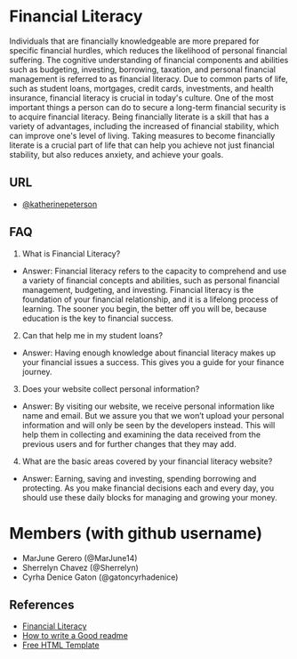 # Financial Literacy

Individuals that are financially knowledgeable are more prepared for specific financial hurdles, which reduces the likelihood of personal financial suffering. The cognitive understanding of financial components and abilities such as budgeting, investing, borrowing, taxation, and personal financial management is referred to as financial literacy. Due to common parts of life, such as student loans, mortgages, credit cards, investments, and health insurance, financial literacy is crucial in today's culture. One of the most important things a person can do to secure a long-term financial security is to acquire financial literacy. Being financially literate is a skill that has a variety of advantages, including the increased of financial stability, which can improve one's level of living. Taking measures to become financially literate is a crucial part of life that can help you achieve not just financial stability, but also reduces anxiety, and achieve your goals.


## URL

- [@katherinepeterson](https://www.github.com/octokatherine)


## FAQ

1.  What is Financial Literacy?

- Answer: Financial literacy refers to the capacity to comprehend and use a variety of financial concepts and abilities, such as personal financial management, budgeting, and investing. Financial literacy is the foundation of your financial relationship, and it is a lifelong process of learning. The sooner you begin, the better off you will be, because education is the key to financial success.
 

2.  Can that help me in my student loans?

- Answer: Having enough knowledge about financial literacy makes up your financial issues a success. This gives you a guide for your finance journey. 

3. Does your website collect personal information?

- Answer: By visiting our website, we receive personal information like name and email. But we assure you that we won’t upload your personal information and will only be seen by the developers instead. This will help them in collecting and examining the data received from the previous users and for further changes that they may add. 

4. What are the basic areas covered by your financial literacy website?

- Answer: Earning, saving and investing, spending borrowing and protecting. As you make financial decisions each and every day, you should use these daily blocks for managing and growing your money.


# Members (with github username)
  * MarJune Gerero (@MarJune14)
  * Sherrelyn Chavez (@Sherrelyn)
  * Cyrha Denice Gaton (@gatoncyrhadenice)


  ## References

 - [Financial Literacy](https://corporatefinanceinstitute.com/resources/knowledge/finance/financial-literacy/)
 - [How to write a Good readme](https://bulldogjob.com/news/449-how-to-write-a-good-readme-for-your-github-project)
 - [Free HTML Template](https://html5up.net/paradigm-shift)